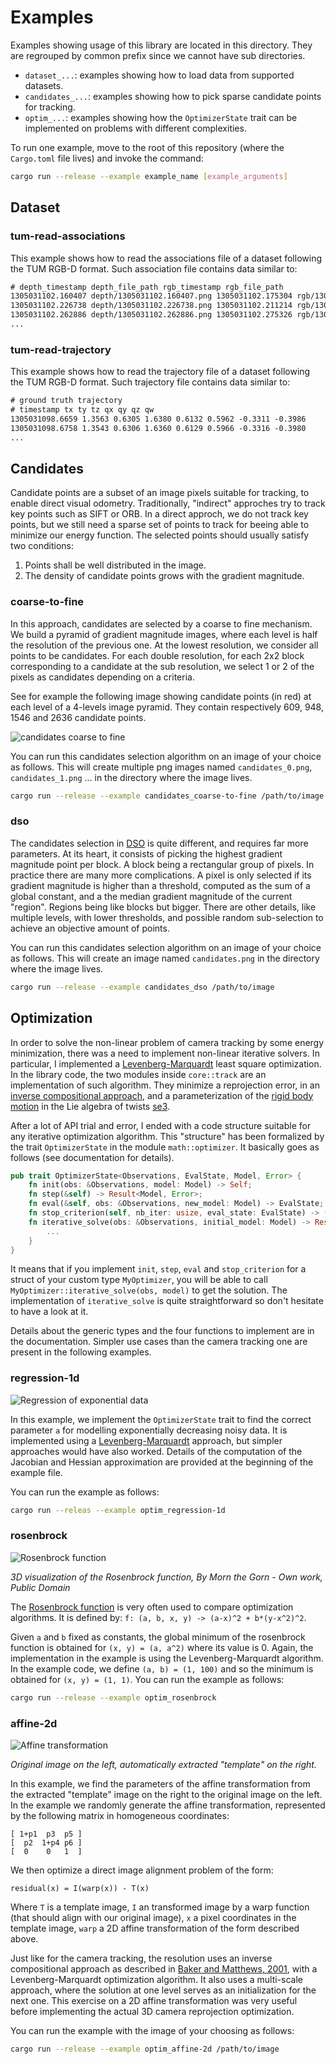 # Examples

Examples showing usage of this library are located in this directory.
They are regrouped by common prefix since we cannot have sub directories.

- `dataset_...`: examples showing how to load data from supported datasets.
- `candidates_...`: examples showing how to pick sparse candidate points for tracking.
- `optim_...`: examples showing how the `OptimizerState` trait
  can be implemented on problems with different complexities.

To run one example, move to the root of this repository
(where the `Cargo.toml` file lives) and invoke the command:

```sh
cargo run --release --example example_name [example_arguments]
```

## Dataset

### tum-read-associations

This example shows how to read the associations file
of a dataset following the TUM RGB-D format.
Such association file contains data similar to:

```txt
# depth_timestamp depth_file_path rgb_timestamp rgb_file_path
1305031102.160407 depth/1305031102.160407.png 1305031102.175304 rgb/1305031102.175304.png
1305031102.226738 depth/1305031102.226738.png 1305031102.211214 rgb/1305031102.211214.png
1305031102.262886 depth/1305031102.262886.png 1305031102.275326 rgb/1305031102.275326.png
...
```

### tum-read-trajectory

This example shows how to read the trajectory file
of a dataset following the TUM RGB-D format.
Such trajectory file contains data similar to:

```txt
# ground truth trajectory
# timestamp tx ty tz qx qy qz qw
1305031098.6659 1.3563 0.6305 1.6380 0.6132 0.5962 -0.3311 -0.3986
1305031098.6758 1.3543 0.6306 1.6360 0.6129 0.5966 -0.3316 -0.3980
...
```

## Candidates

Candidate points are a subset of an image pixels
suitable for tracking, to enable direct visual odometry.
Traditionally, "indirect" approches try to track key points such as SIFT or ORB.
In a direct approch, we do not track key points, but we still need
a sparse set of points to track for beeing able to minimize our energy function.
The selected points should usually satisfy two conditions:

1. Points shall be well distributed in the image.
2. The density of candidate points grows with the gradient magnitude.

### coarse-to-fine

In this approach, candidates are selected by a coarse to fine mechanism.
We build a pyramid of gradient magnitude images,
where each level is half the resolution of the previous one.
At the lowest resolution, we consider all points to be candidates.
For each double resolution,
for each 2x2 block corresponding to a candidate at the sub resolution,
we select 1 or 2 of the pixels as candidates depending on a criteria.

See for example the following image showing candidate points
(in red) at each level of a 4-levels image pyramid.
They contain respectively 609, 948, 1546 and 2636 candidate points.

![candidates coarse to fine][candidates-coarse-to-fine]

You can run this candidates selection algorithm on an image of your choice as follows.
This will create multiple png images named `candidates_0.png`, `candidates_1.png` ...
in the directory where the image lives.

```sh
cargo run --release --example candidates_coarse-to-fine /path/to/image
```

[candidates-coarse-to-fine]: https://mpizenberg.github.io/resources/vors/candidates-coarse-to-fine.png

### dso

The candidates selection in [DSO][dso] is quite different, and requires far more parameters.
At its heart, it consists of picking the highest gradient magnitude point per block.
A block being a rectangular group of pixels.
In practice there are many more complications.
A pixel is only selected if its gradient magnitude is higher than a threshold,
computed as the sum of a global constant, and a the median gradient magnitude of the current "region".
Regions being like blocks but bigger.
There are other details, like multiple levels, with lower thresholds,
and possible random sub-selection to achieve an objective amount of points.

You can run this candidates selection algorithm on an image of your choice as follows.
This will create an image named `candidates.png` in the directory where the image lives.

```sh
cargo run --release --example candidates_dso /path/to/image
```

[dso]: https://github.com/JakobEngel/dso

## Optimization

In order to solve the non-linear problem of camera tracking by some energy minimization,
there was a need to implement non-linear iterative solvers.
In particular, I implemented a [Levenberg-Marquardt][levenberg] least square optimization.
In the library code, the two modules inside `core::track` are an implementation of such algorithm.
They minimize a reprojection error, in an [inverse compositional approach][baker],
and a parameterization of the [rigid body motion][rigid-transformation]
in the Lie algebra of twists [se3][lie].

[levenberg]: https://en.wikipedia.org/wiki/Levenberg%E2%80%93Marquardt_algorithm
[baker]: http://www.ncorr.com/download/publications/bakerunify.pdf
[rigid-transformation]: https://en.wikipedia.org/wiki/Rigid_transformation
[lie]: http://ethaneade.com/lie.pdf

After a lot of API trial and error,
I ended with a code structure suitable for any iterative optimization algorithm.
This "structure" has been formalized by the trait `OptimizerState` in the module `math::optimizer`.
It basically goes as follows (see documentation for details).

```rust
pub trait OptimizerState<Observations, EvalState, Model, Error> {
    fn init(obs: &Observations, model: Model) -> Self;
    fn step(&self) -> Result<Model, Error>;
    fn eval(&self, obs: &Observations, new_model: Model) -> EvalState;
    fn stop_criterion(self, nb_iter: usize, eval_state: EvalState) -> (Self, Continue);
    fn iterative_solve(obs: &Observations, initial_model: Model) -> Result<(Self, usize), Error> {
        ...
    }
}
```

It means that if you implement `init`, `step`, `eval` and `stop_criterion` for a struct
of your custom type `MyOptimizer`, you will be able to call
`MyOptimizer::iterative_solve(obs, model)` to get the solution.
The implementation of `iterative_solve` is quite straightforward so don't hesitate to have a look at it.

Details about the generic types and the four functions to implement are in the documentation.
Simpler use cases than the camera tracking one are present in the following examples.

### regression-1d

![Regression of exponential data][optim_regression-1d]

[optim_regression-1d]: https://mpizenberg.github.io/resources/vors/optim_regression-1d.svg

In this example, we implement the `OptimizerState` trait
to find the correct parameter `a` for modelling exponentially decreasing noisy data.
It is implemented using a [Levenberg-Marquardt][levenberg] approach,
but simpler approaches would have also worked.
Details of the computation of the Jacobian and Hessian approximation are
provided at the beginning of the example file.

You can run the example as follows:

```sh
cargo run --releas --example optim_regression-1d
```

### rosenbrock

![Rosenbrock function][rosenbrock-png]

_3D visualization of the Rosenbrock function,
By Morn the Gorn - Own work, Public Domain_

The [Rosenbrock function][rosenbrock] is very often used to compare optimization algorithms.
It is defined by: `f: (a, b, x, y) -> (a-x)^2 + b*(y-x^2)^2`.

Given `a` and `b` fixed as constants,
the global minimum of the rosenbrock function is obtained for `(x, y) = (a, a^2)`
where its value is 0.
Again, the implementation in the example is using the Levenberg-Marquardt algorithm.
In the example code, we define `(a, b) = (1, 100)` and so the minimum is obtained for
`(x, y) = (1, 1)`.
You can run the example as follows:

```sh
cargo run --release --example optim_rosenbrock
```

[rosenbrock-png]: https://mpizenberg.github.io/resources/vors/rosenbrock.png
[rosenbrock]: https://en.wikipedia.org/wiki/Rosenbrock_function

### affine-2d

![Affine transformation][affine2d-jpg]

[affine2d-jpg]: https://mpizenberg.github.io/resources/vors/affine2d.jpg

_Original image on the left, automatically extracted "template" on the right._

In this example, we find the parameters of the affine transformation from
the extracted "template" image on the right to the original image on the left.
In the example we randomly generate the affine transformation,
represented by the following matrix in homogeneous coordinates:

```
[ 1+p1  p3  p5 ]
[  p2  1+p4 p6 ]
[  0    0   1  ]
```

We then optimize a direct image alignment problem of the form:

```
residual(x) = I(warp(x)) - T(x)
```

Where `T` is a template image,
`I` an transformed image by a warp function (that should align with our original image),
`x` a pixel coordinates in the template image,
`warp` a 2D affine transformation of the form described above.

Just like for the camera tracking, the resolution uses an inverse compositional approach
as described in [Baker and Matthews, 2001][baker],
with a Levenberg-Marquardt optimization algorithm.
It also uses a multi-scale approach, where the solution at one level serves
as an initialization for the next one.
This exercise on a 2D affine transformation was very useful before implementing
the actual 3D camera reprojection optimization.

You can run the example with the image of your choosing as follows:

```sh
cargo run --release --example optim_affine-2d /path/to/image
```
